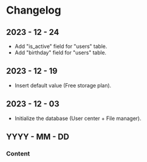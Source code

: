 # Changelog

## 2023 - 12 - 24
- Add "is_active" field for "users" table.
- Add "birthday" field for "users" table.

## 2023 - 12 - 19
- Insert default value (Free storage plan).

## 2023 - 12 - 03
- Initialize the database (User center + File manager).

## YYYY - MM - DD
### Content

##